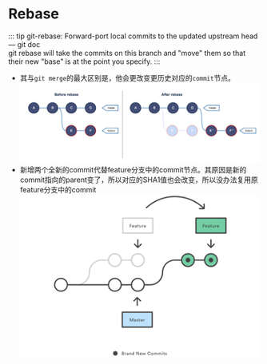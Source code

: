 # Rebase

::: tip
git-rebase: Forward-port local commits to the updated upstream head  
        — git doc  
git rebase will take the commits on this branch and "move" them so that their new "base" is at the point you specify.
:::
- 其与`git merge`的最大区别是，他会更改变更历史对应的`commit`节点。
![gitrebase](./imgs/gitrebase.png)
- 新增两个全新的commit代替feature分支中的commit节点。其原因是新的commit指向的parent变了，所以对应的SHA1值也会改变，所以没办法复用原feature分支中的commit
![03](./imgs/r4.png)
